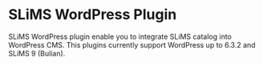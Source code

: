 # SLiMS WordPress Plugin
SLiMS WordPress plugin enable you to integrate SLiMS catalog into WordPress CMS.
This plugins currently support WordPress up to 6.3.2 and SLiMS 9 (Bulian).
